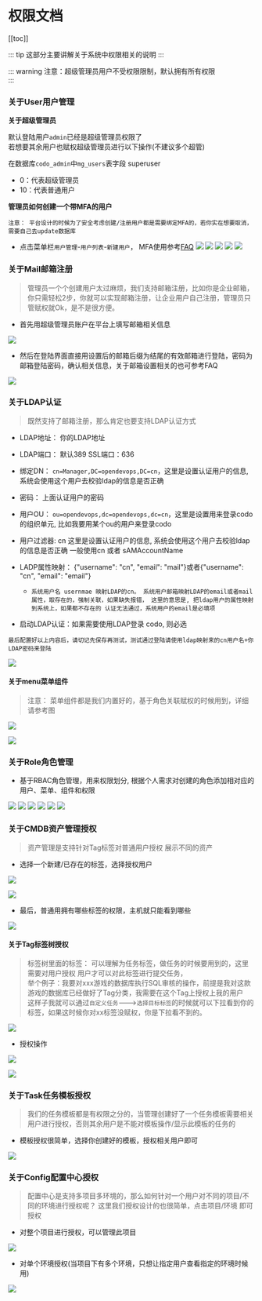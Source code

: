 # 权限文档

[[toc]]

::: tip
这部分主要讲解关于系统中权限相关的说明
:::

::: warning
注意：超级管理员用户不受权限限制，默认拥有所有权限  
:::


### 关于User用户管理


**关于超级管理员**
  
  默认登陆用户`admin`已经是超级管理员权限了  
  若想要其余用户也赋权超级管理员进行以下操作(不建议多个超管)
  

在数据库`codo_admin`中`mg_users`表字段 superuser
- 0：代表超级管理员
- 10：代表普通用户 


**管理员如何创建一个带MFA的用户**  

`注意： 平台设计的时候为了安全考虑创建/注册用户都是需要绑定MFA的，若你实在想要取消，需要自己去update数据库`

- 点击菜单栏`用户管理`-`用户列表`-`新建用户`， MFA使用参考[FAQ](https://docs.opendevops.cn/zh/guide/more/faq/)
![](/create_user01.png)
![](/create_user02.png)
![](/create_user03.png)
![](/create_user04.png)
![](/create_user05.png)


### 关于Mail邮箱注册


> 管理员一个个创建用户太过麻烦，我们支持邮箱注册，比如你是企业邮箱，你只需轻松2步，你就可以实现邮箱注册，让企业用户自己注册，管理员只管赋权就Ok，是不是很方便。

- 首先用超级管理员账户在平台上填写邮箱相关信息

![](/create_email01.png)

- 然后在登陆界面直接用设置后的邮箱后缀为结尾的有效邮箱进行登陆，密码为邮箱登陆密码，确认相关信息，关于邮箱设置相关的也可参考FAQ

![](/create_email02.png)


### 关于LDAP认证


> 既然支持了邮箱注册，那么肯定也要支持LDAP认证方式
- LDAP地址： 你的LDAP地址
- LDAP端口： 默认389 SSL端口：636
- 绑定DN： `cn=Manager,DC=opendevops,DC=cn`，这里是设置认证用户的信息, 系统会使用这个用户去校验ldap的信息是否正确
- 密码： 上面认证用户的密码


- 用户OU： `ou=opendevops,dc=opendevops,dc=cn`，这里是设置用来登录codo的组织单元, 比如我要用某个ou的用户来登录codo


- 用户过滤器: cn 这里是设置认证用户的信息, 系统会使用这个用户去校验ldap的信息是否正确 一般使用cn 或者 sAMAccountName


- LADP属性映射： {"username": "cn", "email": "mail"}或者{"username": "cn", "email": "email"} 
  - `系统用户名 usernmae 映射LDAP的cn。 系统用户邮箱映射LDAP的email或者mail属性，取存在的，强制关联，如果缺失报错， 这里的意思是, 把ldap用户的属性映射到系统上，如果都不存在的 认证无法通过，系统用户的email是必填项`
- 启动LDAP认证：如果需要使用LDAP登录 codo, 则必选


`最后配置好以上内容后，请切记先保存再测试，测试通过登陆请使用ldap映射来的cn用户名+你LDAP密码来登陆`

![](/LDAP.png)



#### 关于menu菜单组件

> 注意： 菜单组件都是我们内置好的，基于角色关联赋权的时候用到，详细请参考图

![](/menu_subassembly01.png)  

![](/rear-end.png)


### 关于Role角色管理

- 基于RBAC角色管理，用来权限划分, 根据个人需求对创建的角色添加相对应的用户、菜单、组件和权限


![](/role-permission01.png)
![](/role-permission02.png)
![](/role-permission03.png)
![](/role-permission04.png)
![](/role-permission05.png)
![](/role-permission06.png)


### 关于CMDB资产管理授权

> 资产管理是支持针对Tag标签对普通用户授权 展示不同的资产

- 选择一个新建/已存在的标签，选择授权用户  

![](/asset_management01.png)  

![](/asset_management0102.png)

- 最后，普通用拥有哪些标签的权限，主机就只能看到哪些  

![](/asset_management03.png)



#### 关于Tag标签树授权

> 标签树里面的标签： 可以理解为任务标签，做任务的时候要用到的，这里需要对用户授权 用户才可以对此标签进行提交任务，  
举个例子：我要对xxx游戏的数据库执行SQL审核的操作，前提是我对这款游戏的数据库已经做好了Tag分类，我需要在这个Tag上授权上我的用户  
这样子我就可以通过`自定义任务`--->`选择目标标签`的时候就可以下拉看到你的标签，如果这时候你对xx标签没赋权，你是下拉看不到的。  

![](/20190606134817.png)

- 授权操作

![](/task_tag01.png)  

![](/task_tag02.png)

### 关于Task任务模板授权

> 我们的任务模板都是有权限之分的，当管理创建好了一个任务模板需要相关用户进行授权，否则其余用户是不能对模板操作/显示此模板的任务的

- 模板授权很简单，选择你创建好的模板，授权相关用户即可 


![](/task_template.png)  



### 关于Config配置中心授权

> 配置中心是支持多项目多环境的，那么如何针对一个用户对不同的项目/不同的环境进行授权呢？  这里我们授权设计的也很简单，点击项目/环境 即可授权

- 对整个项目进行授权，可以管理此项目

![](/configuration_center03.png)  

- 对单个环境授权(当项目下有多个环境，只想让指定用户查看指定的环境时候用)

![](/configuration_center04.png)  